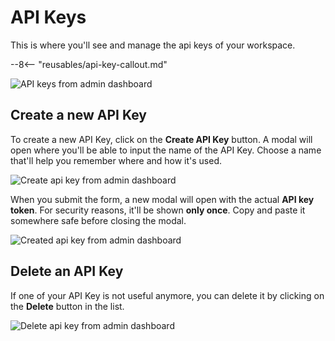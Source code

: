 # API Keys

This is where you'll see and manage the api keys of your workspace.

--8<-- "reusables/api-key-callout.md"

![API keys from admin dashboard](/assets/images/admin-api-keys.png)

## Create a new API Key

To create a new API Key, click on the **Create API Key** button. A modal will open where you'll be able to input the name of the API Key. Choose a name that'll help you remember where and how it's used.

![Create api key from admin dashboard](/assets/images/admin-api-keys-create.png)

When you submit the form, a new modal will open with the actual **API key token**. For security reasons, it'll be shown **only once**. Copy and paste it somewhere safe before closing the modal.

![Created api key from admin dashboard](/assets/images/admin-api-keys-created.png)

## Delete an API Key

If one of your API Key is not useful anymore, you can delete it by clicking on the **Delete** button in the list.

![Delete api key from admin dashboard](/assets/images/admin-api-keys-delete.png)
